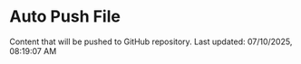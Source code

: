 # Auto Push File

Content that will be pushed to GitHub repository.
Last updated: 07/10/2025, 08:19:07 AM